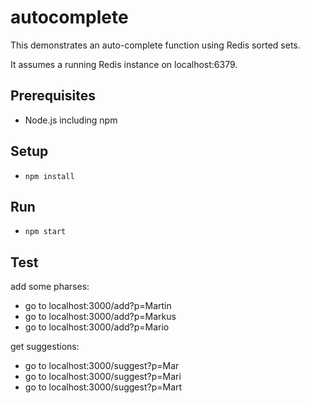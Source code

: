 # autocomplete
This demonstrates an auto-complete function using Redis sorted sets.

It assumes a running Redis instance on localhost:6379.

## Prerequisites
- Node.js including npm

## Setup
- ```npm install```

## Run
- ```npm start```

## Test

add some pharses:
- go to localhost:3000/add?p=Martin
- go to localhost:3000/add?p=Markus
- go to localhost:3000/add?p=Mario

get suggestions:
- go to localhost:3000/suggest?p=Mar
- go to localhost:3000/suggest?p=Mari
- go to localhost:3000/suggest?p=Mart
